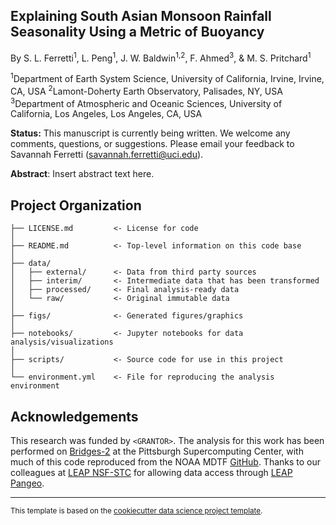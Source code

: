 Explaining South Asian Monsoon Rainfall Seasonality Using a Metric of Buoyancy
------------

By S. L. Ferretti<sup>1</sup>, L. Peng<sup>1</sup>, J. W. Baldwin<sup>1,2</sup>, F. Ahmed<sup>3</sup>, & M. S. Pritchard<sup>1</sup>

<sup>1</sup>Department of Earth System Science, University of California, Irvine, Irvine, CA, USA
<sup>2</sup>Lamont-Doherty Earth Observatory, Palisades, NY, USA
<sup>3</sup>Department of Atmospheric and Oceanic Sciences, University of California, Los Angeles, Los Angeles, CA, USA

**Status:** This manuscript is currently being written. We welcome any comments, questions, or suggestions. Please email your feedback to Savannah Ferretti (savannah.ferretti@uci.edu).

**Abstract**: Insert abstract text here.

Project Organization
------------
```
├── LICENSE.md         <- License for code
│
├── README.md          <- Top-level information on this code base
│
├── data/
│   ├── external/      <- Data from third party sources
│   ├── interim/       <- Intermediate data that has been transformed
│   ├── processed/     <- Final analysis-ready data
│   └── raw/           <- Original immutable data
│
├── figs/              <- Generated figures/graphics 
│
├── notebooks/         <- Jupyter notebooks for data analysis/visualizations
│
├── scripts/           <- Source code for use in this project     
│
└── environment.yml    <- File for reproducing the analysis environment
```

Acknowledgements
-------
This research was funded by ```<GRANTOR>```. The analysis for this work has been performed on [Bridges-2](https://www.psc.edu/resources/bridges-2/) at the Pittsburgh Supercomputing Center, with much of this code reproduced from the NOAA MDTF [GitHub](https://github.com/NOAA-GFDL/MDTF-diagnostics). Thanks to our colleagues at [LEAP NSF-STC](https://leap.columbia.edu/) for allowing data access through [LEAP Pangeo](https://leap.columbia.edu/research-home/leap-pangeo/).


--------
<p><small>This template is based on the <a target="_blank" href="https://drivendata.github.io/cookiecutter-data-science/">cookiecutter data science project template</a>.</small></p>
